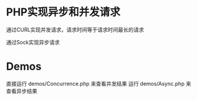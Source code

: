 # PHP实现异步和并发请求

  通过CURL实现并发请求，请求时间等于请求时间最长的请求

  通过Sock实现异步请求

# Demos
  直接运行 demos/Concurrence.php 来查看并发结果
  运行 demos/Async.php 来查看异步结果
